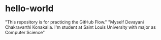 # hello-world
"This repository is for practicing the GitHub Flow."
"Myself Devayani Chakravarthi Konakalla. I'm student at Saint Louis University with major as Computer Science"
